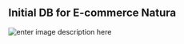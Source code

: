 ## Initial DB for E-commerce Natura

![enter image description here](https://github.com/jnerydesigner/natura-challenge/blob/feature/create-all-service-and-repositorys/backend-natura/out/db/Diagrama%20do%20E-commerce.png?raw=true)
